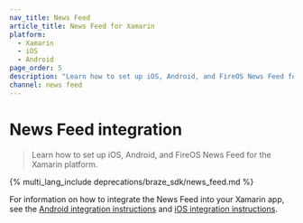 ```yaml
---
nav_title: News Feed
article_title: News Feed for Xamarin
platform: 
  - Xamarin
  - iOS
  - Android
page_order: 5
description: "Learn how to set up iOS, Android, and FireOS News Feed for the Xamarin platform."
channel: news feed 
---
```


# News Feed integration

> Learn how to set up iOS, Android, and FireOS News Feed for the Xamarin platform.

{% multi_lang_include deprecations/braze_sdk/news_feed.md %}

For information on how to integrate the News Feed into your Xamarin app, see the [Android integration instructions]({{site.baseurl}}/developer_guide/platform_integration_guides/android/news_feed/) and [iOS integration instructions]({{site.baseurl}}/developer_guide/platform_integration_guides/legacy_sdks/ios/news_feed/integration).


